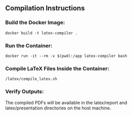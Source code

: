 ## Compilation Instructions

### Build the Docker Image:
```
docker build -t latex-compiler .
```

### Run the Container:
```
docker run -it --rm -v $(pwd):/app latex-compiler bash
```

### Compile LaTeX Files Inside the Container:
```
/latex/compile_latex.sh
```
### Verify Outputs:
The compiled PDFs will be available in the latex/report and latex/presentation directories on the host machine.
